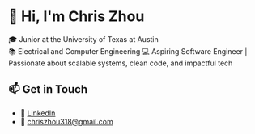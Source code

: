 # 👋 Hi, I'm Chris Zhou

🎓 Junior at the University of Texas at Austin  
📚 Electrical and Computer Engineering
💻 Aspiring Software Engineer | Passionate about scalable systems, clean code, and impactful tech

<!---
## 💼 About Me

- 👨‍💻 
- 🚀 
- 🧠
--->

## 📫 Get in Touch

- 💼 [LinkedIn](https://linkedin.com/in/christopher-li-zhou)
- 📧 chriszhou318@gmail.com


<!---
chriszhou337/chriszhou337 is a ✨ special ✨ repository because its `README.md` (this file) appears on your GitHub profile.
You can click the Preview link to take a look at your changes.
--->
